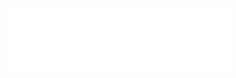 <div class="ask-ai-container">
<iframe id="ask-ai-frame" src="../../ask_ai/index.html" width="100%" style="border:none; display: block;" title="Crawl4AI Assistant"></iframe>
</div>

<script>
// Iframe height adjustment
function resizeAskAiIframe() {
  const iframe = document.getElementById('ask-ai-frame');
  if (iframe) {
    const headerHeight = parseFloat(getComputedStyle(document.documentElement).getPropertyValue('--header-height') || '55');
    // Footer is removed by JS below, so calculate height based on header + small buffer
    const topOffset = headerHeight + 20; // Header + buffer/margin

    const availableHeight = window.innerHeight - topOffset;
    iframe.style.height = Math.max(600, availableHeight) + 'px'; // Min height 600px
  }
}

// Run immediately and on resize/load
resizeAskAiIframe(); // Initial call
let resizeTimer;
window.addEventListener('load', resizeAskAiIframe);
window.addEventListener('resize', () => {
    clearTimeout(resizeTimer);
    resizeTimer = setTimeout(resizeAskAiIframe, 150);
});

// Remove Footer & HR from parent page (DOM Ready might be safer)
document.addEventListener('DOMContentLoaded', () => {
    setTimeout(() => { // Add slight delay just in case elements render slowly
        const footer = window.parent.document.querySelector('footer'); // Target parent document
        if (footer) {
            const hrBeforeFooter = footer.previousElementSibling;
            if (hrBeforeFooter && hrBeforeFooter.tagName === 'HR') {
                hrBeforeFooter.remove();
            }
            footer.remove();
            // Trigger resize again after removing footer
            resizeAskAiIframe();
        } else {
             console.warn("Ask AI Page: Could not find footer in parent document to remove.");
        }
    }, 100); // Shorter delay
});
</script>

<style>
#terminal-mkdocs-main-content {
    padding: 0 !important;
    margin: 0;
    width: 100%;
    height: 100%;
    overflow: hidden; /* Prevent body scrollbars, panels handle scroll */
}

/* Ensure iframe container takes full space */
#terminal-mkdocs-main-content .ask-ai-container {
    /* Remove negative margins if footer removal handles space */
     margin: 0;
    padding: 0;
    max-width: none;
    /* Let the JS set the height */
    /* height: 600px; Initial fallback height */
    overflow: hidden; /* Hide potential overflow before JS resize */
}

/* Hide title/paragraph if they were part of the markdown */
/* Alternatively, just remove them from the .md file directly */
/* #terminal-mkdocs-main-content > h1,
#terminal-mkdocs-main-content > p:first-of-type {
    display: none;
} */

</style>
